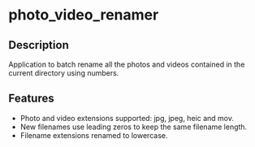 # photo_video_renamer

## Description
Application to batch rename all the photos and videos contained in the current directory using numbers.

## Features
- Photo and video extensions supported: jpg, jpeg, heic and mov.
- New filenames use leading zeros to keep the same filename length.
- Filename extensions renamed to lowercase.

